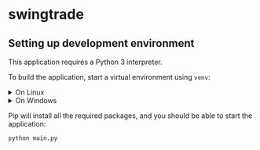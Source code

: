 # swingtrade
## Setting up development environment
This application requires a Python 3 interpreter.

To build the application, start a virtual environment using `venv`:

<details><summary>On Linux</summary>
<p>

```python
python3 -m venv env
source ./env/bin/activate
python install -r requirements.txt
```

</p>
</details>
<details><summary>On Windows</summary>
<p>

```python
Python -m venv env
.\env\Scripts\activate.bat
Pip install -r requirements.txt
```

</p>
</details>

Pip will install all the required packages, and you should be able to start the application:
```
python main.py
```

